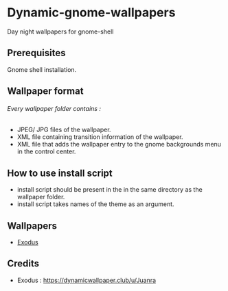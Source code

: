 # Dynamic-gnome-wallpapers
Day night wallpapers for gnome-shell

## Prerequisites
Gnome shell installation.

## Wallpaper format
###### Every wallpaper folder contains :
- JPEG/ JPG files of the wallpaper.
- XML file containing transition information of the wallpaper.
- XML file that adds the wallpaper entry to the gnome backgrounds menu in the control center.

## How to use install script
- install script should be present in the in the same directory as the wallpaper folder. 
- install script takes names of the theme as an argument.

## Wallpapers
- [Exodus](https://giphy.com/gifs/minimal-wallpaper-dynamic-SAH6uUHbZQPe2bl2zD)

## Credits
- Exodus : https://dynamicwallpaper.club/u/Juanra
